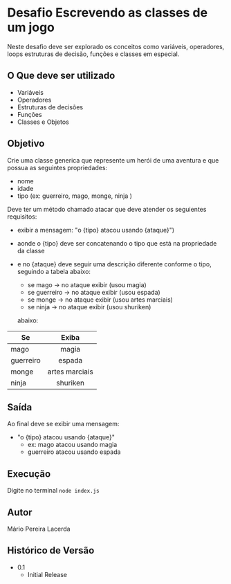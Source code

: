 # Desafio Escrevendo as classes de um jogo

 Neste desafio deve ser explorado os conceitos como variáveis, operadores, loops  estruturas de decisão, funções e classes em especial.


 ## O Que deve ser utilizado

- Variáveis
- Operadores
- Estruturas de decisões
- Funções
- Classes e Objetos


## Objetivo

Crie uma classe generica que represente um herói de uma aventura e que possua as seguintes propriedades:

- nome
- idade
- tipo (ex: guerreiro, mago, monge, ninja )

Deve ter um método chamado atacar que deve atender os seguientes requisitos:

* exibir a mensagem: "o {tipo} atacou usando {ataque}")
* aonde o {tipo} deve ser concatenando o tipo que está na propriedade da classe
* e no {ataque} deve seguir uma descrição diferente conforme o tipo, seguindo a tabela abaixo:

  - se mago -> no ataque exibir (usou magia)
  - se guerreiro -> no ataque exibir (usou espada)
  - se monge -> no ataque exibir (usou artes marciais)
  - se ninja -> no ataque exibir (usou shuriken)

  abaixo:

Se | Exiba
 ----- | :-----: 
| mago | magia
| guerreiro | espada 
| monge | artes marciais
| ninja | shuriken


## Saída

Ao final deve se exibir uma mensagem:

- "o {tipo} atacou usando {ataque}"
    - ex: mago atacou usando magia 
    - guerreiro atacou usando espada


## Execução

Digite no terminal `node index.js`


## Autor

Mário Pereira Lacerda


## Histórico de Versão

* 0.1
    * Initial Release
